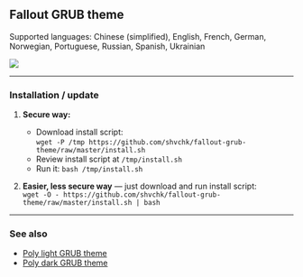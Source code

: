 ## Fallout GRUB theme

Supported languages: Chinese (simplified), English, French, German, Norwegian, Portuguese, Russian, Spanish, Ukrainian

![](https://i.imgur.com/7LUYwTn.gif)

---

### Installation / update

1. **Secure way:**
    - Download install script:  
    `wget -P /tmp https://github.com/shvchk/fallout-grub-theme/raw/master/install.sh`
    - Review install script at `/tmp/install.sh`
    - Run it: `bash /tmp/install.sh`

2. **Easier, less secure way** — just download and run install script:  
    `wget -O - https://github.com/shvchk/fallout-grub-theme/raw/master/install.sh | bash`

---

### See also

- [Poly light GRUB theme](https://github.com/shvchk/poly-light)
- [Poly dark GRUB theme](https://github.com/shvchk/poly-dark)

